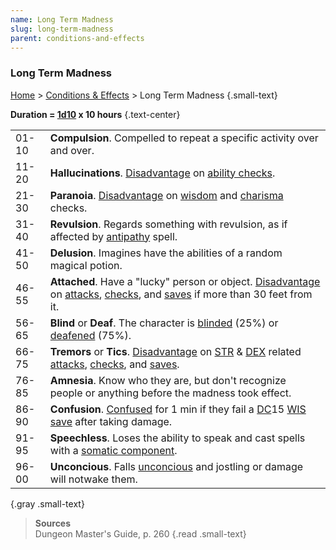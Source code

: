 ```yaml
---
name: Long Term Madness
slug: long-term-madness
parent: conditions-and-effects
---
```

### Long Term Madness
 [Home](home) > [Conditions & Effects](conditions-and-effects) > Long Term Madness {.small-text}

**Duration = [1d10](/roll/1d10) x 10 hours** {.text-center}

|||
|-------|---|
| 01-10 | **Compulsion**. Compelled to repeat a specific activity over and over. |
| 11-20 | **Hallucinations**. [Disadvantage](advantage-disadvantage) on [ability checks](ability-checks). |
| 21-30 | **Paranoia**. [Disadvantage](advantage-disadvantage) on [wisdom](wisdom) and [charisma](charisma) checks.  |
| 31-40 | **Revulsion**. Regards something with revulsion, as if affected by [antipathy](/spell/antipathy-sympathy) spell.|
| 41-50 | **Delusion**. Imagines have the abilities of a random magical potion. | 
| 46-55 | **Attached**. Have a "lucky" person or object. [Disadvantage](advantage-disadvantage) on [attacks](attack), [checks](ability-checks), and [saves](saving-throw) if more than 30 feet from it. |
| 56-65 | **Blind** or **Deaf**. The character is [blinded](blinded) (25%) or [deafened](deadfened) (75%). |
| 66-75 | **Tremors** or **Tics**. [Disadvantage](advantage-disadvantage) on [STR](strength) & [DEX](dexterity) related [attacks](attack), [checks](ability-checks), and [saves](saving-throw). |
| 76-85 | **Amnesia**. Know who they are, but don't recognize people or anything before the madness took effect.   |
| 86-90 | **Confusion**. [Confused](/spell/confusion) for 1 min if they fail a [DC](difficulty-class)15 [WIS](wisdom) [save](saving-throw) after taking damage. |
| 91-95 | **Speechless**. Loses the ability to speak and cast spells with a [somatic component](components). |
| 96-00  | **Unconcious**. Falls [unconcious](unconcious) and jostling or damage will notwake them.  |
{.gray .small-text}

> **Sources** <br/>
> Dungeon Master's Guide, p. 260
{.read .small-text}